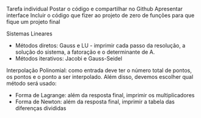 Tarefa individual
Postar o código e compartilhar no Github
Apresentar interface
Incluir o código que fizer ao projeto de zero de funções para que fique um projeto final

Sistemas Lineares
- Métodos diretos: Gauss e LU - imprimir cada passo da resolução, a solução do sistema, a fatoração e o determinante de A.
- Métodos iterativos: Jacobi e Gauss-Seidel

Interpolação Polinomial: como entrada deve ter o número total de pontos, os pontos e o ponto a ser interpolado. Além disso, devemos escolher qual método será usado:
- Forma de Lagrange: além da resposta final, imprimir os multiplicadores
- Forma de Newton: além da resposta final, imprimir a tabela das diferenças divididas
